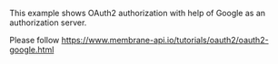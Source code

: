 This example shows OAuth2 authorization with help of Google as an authorization server.

Please follow https://www.membrane-api.io/tutorials/oauth2/oauth2-google.html